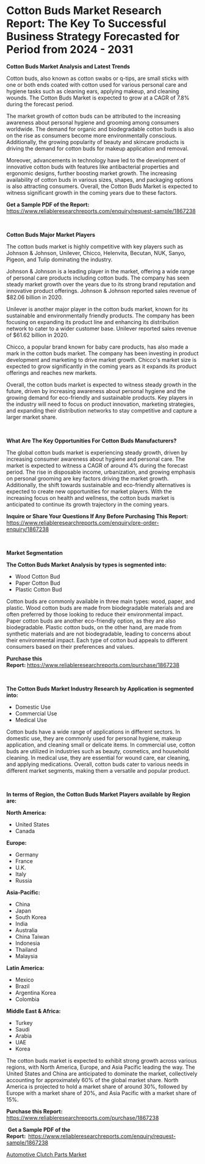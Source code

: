 <p><h1>Cotton Buds Market Research Report: The Key To Successful Business Strategy Forecasted for Period from 2024 - 2031</h1></p><p><strong>Cotton Buds Market Analysis and Latest Trends</strong></p>
<p><p>Cotton buds, also known as cotton swabs or q-tips, are small sticks with one or both ends coated with cotton used for various personal care and hygiene tasks such as cleaning ears, applying makeup, and cleaning wounds. The Cotton Buds Market is expected to grow at a CAGR of 7.8% during the forecast period.</p><p>The market growth of cotton buds can be attributed to the increasing awareness about personal hygiene and grooming among consumers worldwide. The demand for organic and biodegradable cotton buds is also on the rise as consumers become more environmentally conscious. Additionally, the growing popularity of beauty and skincare products is driving the demand for cotton buds for makeup application and removal.</p><p>Moreover, advancements in technology have led to the development of innovative cotton buds with features like antibacterial properties and ergonomic designs, further boosting market growth. The increasing availability of cotton buds in various sizes, shapes, and packaging options is also attracting consumers. Overall, the Cotton Buds Market is expected to witness significant growth in the coming years due to these factors.</p></p>
<p><strong>Get a Sample PDF of the Report:&nbsp;</strong> <a href="https://www.reliableresearchreports.com/enquiry/request-sample/1867238">https://www.reliableresearchreports.com/enquiry/request-sample/1867238</a></p>
<p>&nbsp;</p>
<p><strong>Cotton Buds Major Market Players</strong></p>
<p><p>The cotton buds market is highly competitive with key players such as Johnson & Johnson, Unilever, Chicco, Helenvita, Becutan, NUK, Sanyo, Pigeon, and Tulip dominating the industry. </p><p>Johnson & Johnson is a leading player in the market, offering a wide range of personal care products including cotton buds. The company has seen steady market growth over the years due to its strong brand reputation and innovative product offerings. Johnson & Johnson reported sales revenue of $82.06 billion in 2020.</p><p>Unilever is another major player in the cotton buds market, known for its sustainable and environmentally friendly products. The company has been focusing on expanding its product line and enhancing its distribution network to cater to a wider customer base. Unilever reported sales revenue of $61.62 billion in 2020.</p><p>Chicco, a popular brand known for baby care products, has also made a mark in the cotton buds market. The company has been investing in product development and marketing to drive market growth. Chicco's market size is expected to grow significantly in the coming years as it expands its product offerings and reaches new markets.</p><p>Overall, the cotton buds market is expected to witness steady growth in the future, driven by increasing awareness about personal hygiene and the growing demand for eco-friendly and sustainable products. Key players in the industry will need to focus on product innovation, marketing strategies, and expanding their distribution networks to stay competitive and capture a larger market share.</p></p>
<p>&nbsp;</p>
<p><strong>What Are The Key Opportunities For Cotton Buds Manufacturers?</strong></p>
<p><p>The global cotton buds market is experiencing steady growth, driven by increasing consumer awareness about hygiene and personal care. The market is expected to witness a CAGR of around 4% during the forecast period. The rise in disposable income, urbanization, and growing emphasis on personal grooming are key factors driving the market growth. Additionally, the shift towards sustainable and eco-friendly alternatives is expected to create new opportunities for market players. With the increasing focus on health and wellness, the cotton buds market is anticipated to continue its growth trajectory in the coming years.</p></p>
<p><strong>Inquire or Share Your Questions If Any Before Purchasing This Report:</strong> <a href="https://www.reliableresearchreports.com/enquiry/pre-order-enquiry/1867238">https://www.reliableresearchreports.com/enquiry/pre-order-enquiry/1867238</a></p>
<p>&nbsp;</p>
<p><strong>Market Segmentation</strong></p>
<p><strong>The Cotton Buds Market Analysis by types is segmented into:</strong></p>
<p><ul><li>Wood Cotton Bud</li><li>Paper Cotton Bud</li><li>Plastic Cotton Bud</li></ul></p>
<p><p>Cotton buds are commonly available in three main types: wood, paper, and plastic. Wood cotton buds are made from biodegradable materials and are often preferred by those looking to reduce their environmental impact. Paper cotton buds are another eco-friendly option, as they are also biodegradable. Plastic cotton buds, on the other hand, are made from synthetic materials and are not biodegradable, leading to concerns about their environmental impact. Each type of cotton bud appeals to different consumers based on their preferences and values.</p></p>
<p><strong>Purchase this Report:&nbsp;</strong><a href="https://www.reliableresearchreports.com/purchase/1867238">https://www.reliableresearchreports.com/purchase/1867238</a></p>
<p>&nbsp;</p>
<p><strong>The Cotton Buds Market Industry Research by Application is segmented into:</strong></p>
<p><ul><li>Domestic Use</li><li>Commercial Use</li><li>Medical Use</li></ul></p>
<p><p>Cotton buds have a wide range of applications in different sectors. In domestic use, they are commonly used for personal hygiene, makeup application, and cleaning small or delicate items. In commercial use, cotton buds are utilized in industries such as beauty, cosmetics, and household cleaning. In medical use, they are essential for wound care, ear cleaning, and applying medications. Overall, cotton buds cater to various needs in different market segments, making them a versatile and popular product.</p></p>
<p>&nbsp;</p>
<p><strong>In terms of Region, the Cotton Buds Market Players available by Region are:</strong></p>
<p>
    <p> <strong> North America: </strong>
        <ul>
            <li>United States</li>
            <li>Canada</li>
        </ul>
        </p> 
    <p> <strong> Europe: </strong>
        <ul>
            <li>Germany</li>
            <li>France</li>
            <li>U.K.</li>
            <li>Italy</li>
            <li>Russia</li>
        </ul>
        </p> 
    <p> <strong> Asia-Pacific: </strong>
        <ul>
            <li>China</li>
            <li>Japan</li>
            <li>South Korea</li>
            <li>India</li>
            <li>Australia</li>
            <li>China Taiwan</li>
            <li>Indonesia</li>
            <li>Thailand</li>
            <li>Malaysia</li>
        </ul>
        </p> 
    <p> <strong> Latin America: </strong>
        <ul>
            <li>Mexico</li>
            <li>Brazil</li>
            <li>Argentina Korea</li>
            <li>Colombia</li>
        </ul>
        </p> 
    <p> <strong> Middle East & Africa: </strong>
        <ul>
            <li>Turkey</li>
            <li>Saudi</li>
            <li>Arabia</li>
            <li>UAE</li>
            <li>Korea</li>
        </ul>
    </p>
    </p>
<p><p>The cotton buds market is expected to exhibit strong growth across various regions, with North America, Europe, and Asia Pacific leading the way. The United States and China are anticipated to dominate the market, collectively accounting for approximately 60% of the global market share. North America is projected to hold a market share of around 30%, followed by Europe with a market share of 20%, and Asia Pacific with a market share of 15%.</p></p>
<p><strong>Purchase this Report: </strong><a href="https://www.reliableresearchreports.com/purchase/1867238">https://www.reliableresearchreports.com/purchase/1867238</a></p>
<p>&nbsp;<strong>Get a Sample PDF of the Report:&nbsp;&nbsp;</strong><a href="https://www.reliableresearchreports.com/enquiry/request-sample/1867238">https://www.reliableresearchreports.com/enquiry/request-sample/1867238</a></p>
<p><strong></strong></p>
<p><p><a href="https://sulfuric-clavicle-d39.notion.site/Automotive-Clutch-Parts-Market-Size-Global-Industry-Overview-Market-Segmentation-and-Forecast-202-96294747b6294bfe9dc248ca3d6bd1f0">Automotive Clutch Parts Market</a></p></p>